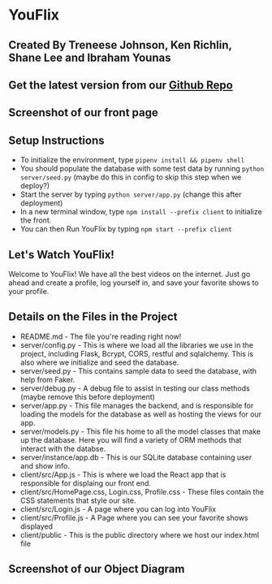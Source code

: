 # YouFlix

## Created By Treneese Johnson, Ken Richlin, Shane Lee and Ibraham Younas

## Get the latest version from our [Github Repo](https://github.com/Treneese/YouFlix)

## Screenshot of our front page

## Setup Instructions

- To initialize the environment, type `pipenv install && pipenv shell`
- You should populate the database with some test data by running `python server/seed.py` (maybe do this in config to skip this step when we deploy?)
- Start the server by typing `python server/app.py` (change this after deployment)
- In a new terminal window, type `npm install --prefix client` to initialize the front.
- You can then Run YouFlix by typing `npm start --prefix client`

## Let's Watch YouFlix!

Welcome to YouFlix!  We have all the best videos on the internet.  Just go ahead and create a profile, log yourself in, and save your favorite shows to your profile.  

## Details on the Files in the Project

- README.md - The file you're reading right now!
- server/config.py - This is where we load all the libraries we use in the project, including Flask, Bcrypt, CORS, restful and sqlalchemy.  This is also where we initialize and seed the database.
- server/seed.py - This contains sample data to seed the database, with help from Faker.
- server/debug.py - A debug file to assist in testing our class methods (maybe remove this before deployment)
- server/app.py - This file manages the backend, and is responsible for loading the models for the database as well as hosting the views for our app.
- server/models.py - This file his home to all the model classes that make up the database.  Here you will find a variety of ORM methods that interact with the databse.
- server/instance/app.db - This is our SQLite database containing user and show info.
- client/src/App.js - This is where we load the React app that is responsible for displaing our front end.
- client/src/HomePage.css, Login.css, Profile.css - These files contain the CSS statements that style our site.
- client/src/Login.js - A page where you can log into YouFlix
- client/src/Profile.js - A Page where you can see your favorite shows displayed
- client/public - This is the public directory where we host our index.html file

## Screenshot of our Object Diagram
